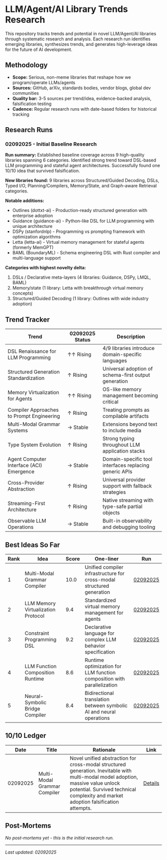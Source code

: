 # LLM/Agent/AI Library Trends Research

This repository tracks trends and potential in novel LLM/Agent/AI libraries through systematic research and analysis. Each research run identifies emerging libraries, synthesizes trends, and generates high-leverage ideas for the future of AI development.

## Methodology

- **Scope:** Serious, non-meme libraries that reshape how we program/operate LLMs/agents
- **Sources:** GitHub, arXiv, standards bodies, vendor blogs, global dev communities  
- **Quality bar:** 3-5 sources per trend/idea, evidence-backed analysis, falsification testing
- **Cadence:** Regular research runs with date-based folders for historical tracking

## Research Runs

### 02092025 - Initial Baseline Research

**Run summary:** Established baseline coverage across 9 high-quality libraries spanning 6 categories. Identified strong trend toward DSL-based LLM programming and stateful agent architectures. Successfully found one 10/10 idea that survived falsification.

**New libraries found:** 9 libraries across Structured/Guided Decoding, DSLs, Typed I/O, Planning/Compilers, Memory/State, and Graph-aware Retrieval categories.

**Notable additions:**
- Outlines (dottxt-ai) - Production-ready structured generation with enterprise adoption
- Guidance (guidance-ai) - Python-like DSL for LLM programming with unique architecture  
- DSPy (stanfordnlp) - Programming vs prompting framework with optimization algorithms
- Letta (letta-ai) - Virtual memory management for stateful agents (formerly MemGPT)
- BAML (BoundaryML) - Schema engineering DSL with Rust compiler and multi-language support

**Categories with highest novelty delta:**
1. DSLs / Declarative meta-layers (4 libraries: Guidance, DSPy, LMQL, BAML)
2. Memory/state (1 library: Letta with breakthrough virtual memory concepts)
3. Structured/Guided Decoding (1 library: Outlines with wide industry adoption)

## Trend Tracker

| Trend | 02092025 Status | Description |
|-------|----------------|-------------|
| DSL Renaissance for LLM Programming | ↑↑ Rising | 4/9 libraries introduce domain-specific languages |
| Structured Generation Standardization | ↑ Rising | Universal adoption of schema-first output generation |
| Memory Virtualization for Agents | ↑↑ Rising | OS-like memory management becoming critical |
| Compiler Approaches to Prompt Engineering | ↑ Rising | Treating prompts as compilable artifacts |
| Multi-Modal Grammar Systems | → Stable | Extensions beyond text to include media |
| Type System Evolution | ↑ Rising | Strong typing throughout LLM application stacks |
| Agent Computer Interface (ACI) Emergence | → Stable | Domain-specific tool interfaces replacing generic APIs |
| Cross-Provider Abstraction | ↑ Rising | Universal provider support with fallback strategies |
| Streaming-First Architecture | ↑ Rising | Native streaming with type-safe partial objects |
| Observable LLM Operations | → Stable | Built-in observability and debugging tooling |

## Best Ideas So Far

| Rank | Idea | Score | One-liner | Run |
|------|------|-------|-----------|-----|
| 1 | Multi-Modal Grammar Compiler | 10.0 | Unified compiler infrastructure for cross-modal structured generation | [02092025](02092025/) |
| 2 | LLM Memory Virtualization Protocol | 9.4 | Standardized virtual memory management for agents | [02092025](02092025/) |
| 3 | Constraint Programming DSL | 9.2 | Declarative language for complex LLM behavior specification | [02092025](02092025/) |
| 4 | LLM Function Composition Runtime | 8.6 | Runtime optimization for LLM function composition with parallelization | [02092025](02092025/) |
| 5 | Neural-Symbolic Bridge Compiler | 8.4 | Bidirectional translation between symbolic AI and neural operations | [02092025](02092025/) |

## 10/10 Ledger

| Date | Title | Rationale | Link |
|------|-------|-----------|------|
| 02092025 | Multi-Modal Grammar Compiler | Novel unified abstraction for cross-modal structured generation. Inevitable with multi-modal model adoption, massive value unlock potential. Survived technical complexity and market adoption falsification attempts. | [Details](02092025/trends_and_potential.md#the-1010-idea-multi-modal-grammar-compiler) |

## Post-Mortems

*No post-mortems yet - this is the initial research run.*

---

*Last updated: 02092025*